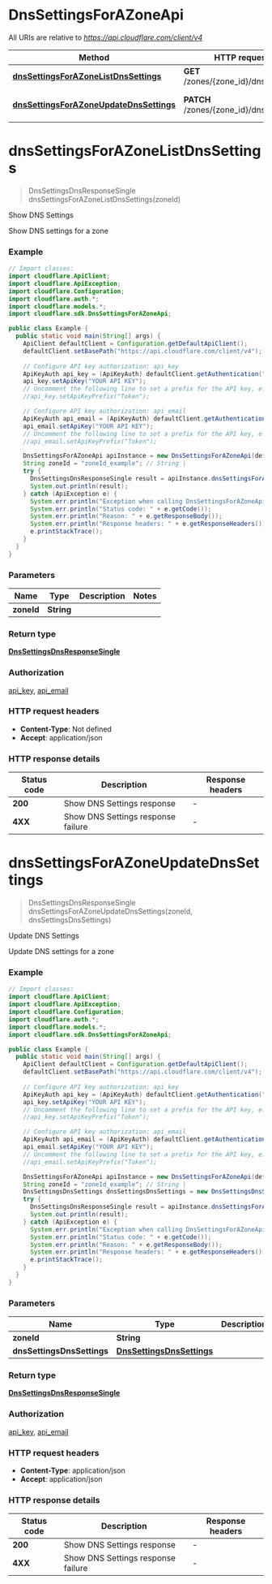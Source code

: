 # DnsSettingsForAZoneApi

All URIs are relative to *https://api.cloudflare.com/client/v4*

| Method | HTTP request | Description |
|------------- | ------------- | -------------|
| [**dnsSettingsForAZoneListDnsSettings**](DnsSettingsForAZoneApi.md#dnsSettingsForAZoneListDnsSettings) | **GET** /zones/{zone_id}/dns_settings | Show DNS Settings |
| [**dnsSettingsForAZoneUpdateDnsSettings**](DnsSettingsForAZoneApi.md#dnsSettingsForAZoneUpdateDnsSettings) | **PATCH** /zones/{zone_id}/dns_settings | Update DNS Settings |


<a id="dnsSettingsForAZoneListDnsSettings"></a>
# **dnsSettingsForAZoneListDnsSettings**
> DnsSettingsDnsResponseSingle dnsSettingsForAZoneListDnsSettings(zoneId)

Show DNS Settings

Show DNS settings for a zone

### Example
```java
// Import classes:
import cloudflare.ApiClient;
import cloudflare.ApiException;
import cloudflare.Configuration;
import cloudflare.auth.*;
import cloudflare.models.*;
import cloudflare.sdk.DnsSettingsForAZoneApi;

public class Example {
  public static void main(String[] args) {
    ApiClient defaultClient = Configuration.getDefaultApiClient();
    defaultClient.setBasePath("https://api.cloudflare.com/client/v4");
    
    // Configure API key authorization: api_key
    ApiKeyAuth api_key = (ApiKeyAuth) defaultClient.getAuthentication("api_key");
    api_key.setApiKey("YOUR API KEY");
    // Uncomment the following line to set a prefix for the API key, e.g. "Token" (defaults to null)
    //api_key.setApiKeyPrefix("Token");

    // Configure API key authorization: api_email
    ApiKeyAuth api_email = (ApiKeyAuth) defaultClient.getAuthentication("api_email");
    api_email.setApiKey("YOUR API KEY");
    // Uncomment the following line to set a prefix for the API key, e.g. "Token" (defaults to null)
    //api_email.setApiKeyPrefix("Token");

    DnsSettingsForAZoneApi apiInstance = new DnsSettingsForAZoneApi(defaultClient);
    String zoneId = "zoneId_example"; // String | 
    try {
      DnsSettingsDnsResponseSingle result = apiInstance.dnsSettingsForAZoneListDnsSettings(zoneId);
      System.out.println(result);
    } catch (ApiException e) {
      System.err.println("Exception when calling DnsSettingsForAZoneApi#dnsSettingsForAZoneListDnsSettings");
      System.err.println("Status code: " + e.getCode());
      System.err.println("Reason: " + e.getResponseBody());
      System.err.println("Response headers: " + e.getResponseHeaders());
      e.printStackTrace();
    }
  }
}
```

### Parameters

| Name | Type | Description  | Notes |
|------------- | ------------- | ------------- | -------------|
| **zoneId** | **String**|  | |

### Return type

[**DnsSettingsDnsResponseSingle**](DnsSettingsDnsResponseSingle.md)

### Authorization

[api_key](../README.md#api_key), [api_email](../README.md#api_email)

### HTTP request headers

 - **Content-Type**: Not defined
 - **Accept**: application/json

### HTTP response details
| Status code | Description | Response headers |
|-------------|-------------|------------------|
| **200** | Show DNS Settings response |  -  |
| **4XX** | Show DNS Settings response failure |  -  |

<a id="dnsSettingsForAZoneUpdateDnsSettings"></a>
# **dnsSettingsForAZoneUpdateDnsSettings**
> DnsSettingsDnsResponseSingle dnsSettingsForAZoneUpdateDnsSettings(zoneId, dnsSettingsDnsSettings)

Update DNS Settings

Update DNS settings for a zone

### Example
```java
// Import classes:
import cloudflare.ApiClient;
import cloudflare.ApiException;
import cloudflare.Configuration;
import cloudflare.auth.*;
import cloudflare.models.*;
import cloudflare.sdk.DnsSettingsForAZoneApi;

public class Example {
  public static void main(String[] args) {
    ApiClient defaultClient = Configuration.getDefaultApiClient();
    defaultClient.setBasePath("https://api.cloudflare.com/client/v4");
    
    // Configure API key authorization: api_key
    ApiKeyAuth api_key = (ApiKeyAuth) defaultClient.getAuthentication("api_key");
    api_key.setApiKey("YOUR API KEY");
    // Uncomment the following line to set a prefix for the API key, e.g. "Token" (defaults to null)
    //api_key.setApiKeyPrefix("Token");

    // Configure API key authorization: api_email
    ApiKeyAuth api_email = (ApiKeyAuth) defaultClient.getAuthentication("api_email");
    api_email.setApiKey("YOUR API KEY");
    // Uncomment the following line to set a prefix for the API key, e.g. "Token" (defaults to null)
    //api_email.setApiKeyPrefix("Token");

    DnsSettingsForAZoneApi apiInstance = new DnsSettingsForAZoneApi(defaultClient);
    String zoneId = "zoneId_example"; // String | 
    DnsSettingsDnsSettings dnsSettingsDnsSettings = new DnsSettingsDnsSettings(); // DnsSettingsDnsSettings | 
    try {
      DnsSettingsDnsResponseSingle result = apiInstance.dnsSettingsForAZoneUpdateDnsSettings(zoneId, dnsSettingsDnsSettings);
      System.out.println(result);
    } catch (ApiException e) {
      System.err.println("Exception when calling DnsSettingsForAZoneApi#dnsSettingsForAZoneUpdateDnsSettings");
      System.err.println("Status code: " + e.getCode());
      System.err.println("Reason: " + e.getResponseBody());
      System.err.println("Response headers: " + e.getResponseHeaders());
      e.printStackTrace();
    }
  }
}
```

### Parameters

| Name | Type | Description  | Notes |
|------------- | ------------- | ------------- | -------------|
| **zoneId** | **String**|  | |
| **dnsSettingsDnsSettings** | [**DnsSettingsDnsSettings**](DnsSettingsDnsSettings.md)|  | |

### Return type

[**DnsSettingsDnsResponseSingle**](DnsSettingsDnsResponseSingle.md)

### Authorization

[api_key](../README.md#api_key), [api_email](../README.md#api_email)

### HTTP request headers

 - **Content-Type**: application/json
 - **Accept**: application/json

### HTTP response details
| Status code | Description | Response headers |
|-------------|-------------|------------------|
| **200** | Show DNS Settings response |  -  |
| **4XX** | Show DNS Settings response failure |  -  |

